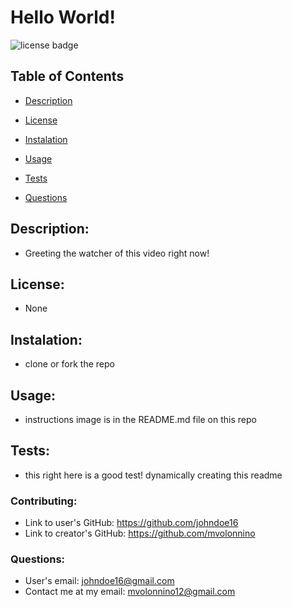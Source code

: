 # Hello World! 
  
  ![license badge](https://img.shields.io/static/v1?label=license&message=None&color=ff69b4)

  ## Table of Contents
  
  * [Description](#description)

  * [License](#license)

  * [Instalation](#instalation)

  * [Usage](#usage)

  * [Tests](#tests)

  * [Questions](#questions)
  
  ## Description:
  * Greeting the watcher of this video right now!
    
  ## License: 
  * None
    
  ## Instalation:
  * clone or fork the repo
  
  ## Usage:
  * instructions image is in the README.md file on this repo
    
  ## Tests: 
  * this right here is a good test! dynamically creating this readme

  ### Contributing: 
  * Link to user's GitHub: https://github.com/johndoe16
  * Link to creator's GitHub: https://github.com/mvolonnino
  ### Questions:
  * User's email: johndoe16@gmail.com
  * Contact me at my email: mvolonnino12@gmail.com
